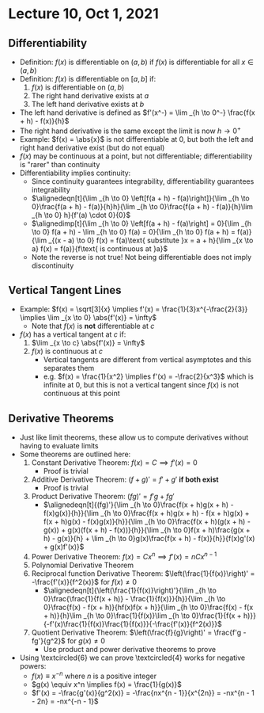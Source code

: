 # Lecture 10, Oct 1, 2021

## Differentiability

* Definition: $f(x)$ is differentiable on $(a, b)$ if $f(x)$ is differentiable for all $x \in (a, b)$
* Definition: $f(x)$ is differentiable on $[a, b]$ if:
	1. $f(x)$ is differentiable on $(a, b)$
	2. The right hand derivative exists at $a$
	3. The left hand derivative exists at $b$
* The left hand derivative is defined as $f'(x^-) = \lim _{h \to 0^-} \frac{f(x + h) - f(x)}{h}$
* The right hand derivative is the same except the limit is now $h \to 0^+$
* Example: $f(x) = \abs{x}$ is not differentiable at $0$, but both the left and right hand derivative exist (but do not equal)
* $f(x)$ may be continuous at a point, but not differentiable; differentiability is "rarer" than continuity
* Differentiability implies continuity:
	* Since continuity guarantees integrability, differentiability guarantees integrability
	* $\alignedeqn[t]{\lim _{h \to 0} \left[f(a + h) - f(a)\right]}{\lim _{h \to 0}\frac{f(a + h) - f(a)}{h}h}{\lim _{h \to 0}\frac{f(a + h) - f(a)}{h}\lim _{h \to 0} h}{f'(a) \cdot 0}{0}$
	* $\alignedimp[t]{\lim _{h \to 0} \left[f(a + h) - f(a)\right] = 0}{\lim _{h \to 0} f(a + h) - \lim _{h \to 0} f(a) = 0}{\lim _{h \to 0} f(a + h) = f(a)}{\lim _{(x - a) \to 0} f(x) = f(a)\text{ substitute }x = a + h}{\lim _{x \to a} f(x) = f(a)}{f\text{ is continuous at }a}$
	* Note the reverse is not true! Not being differentiable does not imply discontinuity

## Vertical Tangent Lines

* Example: $f(x) = \sqrt[3]{x} \implies f'(x) = \frac{1}{3}x^{-\frac{2}{3}} \implies \lim _{x \to 0} \abs{f'(x)} = \infty$
	* Note that $f(x)$ is **not** differentiable at $c$
* $f(x)$ has a vertical tangent at $c$ if:
	1. $\lim _{x \to c} \abs{f'(x)} = \infty$
	2. $f(x)$ is continuous at $c$
		* Vertical tangents are different from vertical asymptotes and this separates them
		* e.g. $f(x) = \frac{1}{x^2} \implies f'(x) = -\frac{2}{x^3}$ which is infinite at 0, but this is not a vertical tangent since $f(x)$ is not continuous at this point

## Derivative Theorems

* Just like limit theorems, these allow us to compute derivatives without having to evaluate limits
* Some theorems are outlined here:
	1. Constant Derivative Theorem: $f(x) = C \implies f'(x) = 0$
		* Proof is trivial
	2. Additive Derivative Theorem: $(f + g)' = f' + g'$ **if both exist**
		* Proof is trivial
	3. Product Derivative Theorem: $(fg)' = f'g + fg'$
		* $\alignedeqn[t]{(fg)'}{\lim _{h \to 0}\frac{f(x + h)g(x + h) - f(x)g(x)}{h}}{\lim _{h \to 0}\frac{f(x + h)g(x + h) - f(x + h)g(x) + f(x + h)g(x) - f(x)g(x)}{h}}{\lim _{h \to 0}\frac{f(x + h)(g(x + h) - g(x)) + g(x)(f(x + h) - f(x))}{h}}{\lim _{h \to 0}f(x + h)\frac{g(x + h) - g(x)}{h} + \lim _{h \to 0}g(x)\frac{f(x + h) - f(x)}{h}}{f(x)g'(x) + g(x)f'(x)}$
	4. Power Derivative Theorem: $f(x) = Cx^n \implies f'(x) = nCx^{n - 1}$
	5. Polynomial Derivative Theorem
	6. Reciprocal function Derivative Theorem: $\left(\frac{1}{f(x)}\right)' = -\frac{f'(x)}{f^2(x)}$ for $f(x) \neq 0$
		* $\alignedeqn[t]{\left(\frac{1}{f(x)}\right)'}{\lim _{h \to 0}\frac{\frac{1}{f(x + h)} - \frac{1}{f(x)}}{h}}{\lim _{h \to 0}\frac{f(x) - f(x + h)}{hf(x)f(x + h}}{\lim _{h \to 0}\frac{f(x) - f(x + h)}{h}\lim _{h \to 0}\frac{1}{f(x)}\lim _{h \to 0}\frac{1}{f(x + h)}}{-f'(x)\frac{1}{f(x)}\frac{1}{f(x)}}{-\frac{f'(x)}{f^2(x)}}$
	7. Quotient Derivative Theorem: $\left(\frac{f}{g}\right)' = \frac{f'g - fg'}{g^2}$ for $g(x) \neq 0$
		* Use product and power derivative theorems to prove
* Using \textcircled{6} we can prove \textcircled{4} works for negative powers:
	* $f(x) \equiv x^{-n}$ where $n$ is a positive integer
	* $g(x) \equiv x^n \implies f(x) = \frac{1}{g(x)}$
	* $f'(x) = -\frac{g'(x)}{g^2(x)} = -\frac{nx^{n - 1}}{x^{2n}} = -nx^{n - 1 - 2n} = -nx^{-n - 1}$

